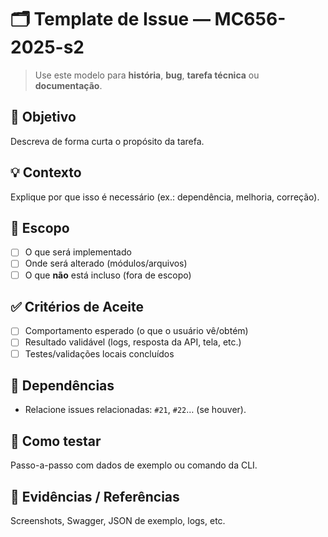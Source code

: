# 🗂️ Template de Issue — MC656-2025-s2

> Use este modelo para **história**, **bug**, **tarefa técnica** ou **documentação**.

## 🎯 Objetivo
Descreva de forma curta o propósito da tarefa.

## 💡 Contexto
Explique por que isso é necessário (ex.: dependência, melhoria, correção).

## 🧩 Escopo
- [ ] O que será implementado
- [ ] Onde será alterado (módulos/arquivos)
- [ ] O que **não** está incluso (fora de escopo)

## ✅ Critérios de Aceite
- [ ] Comportamento esperado (o que o usuário vê/obtém)
- [ ] Resultado validável (logs, resposta da API, tela, etc.)
- [ ] Testes/validações locais concluídos

## 🔗 Dependências
- Relacione issues relacionadas: `#21`, `#22`… (se houver).

## 🧪 Como testar
Passo-a-passo com dados de exemplo ou comando da CLI.

## 📎 Evidências / Referências
Screenshots, Swagger, JSON de exemplo, logs, etc.
